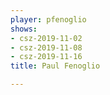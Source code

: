 ```yaml
---
player: pfenoglio
shows:
- csz-2019-11-02
- csz-2019-11-08
- csz-2019-11-16
title: Paul Fenoglio

---
```

